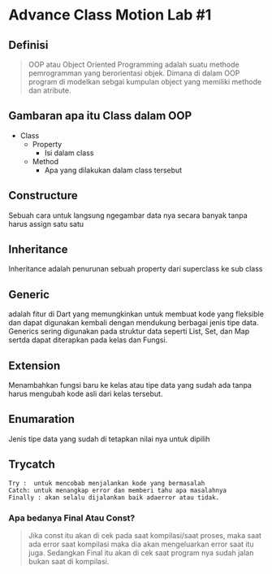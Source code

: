 # Advance Class Motion Lab #1

## Definisi
> OOP atau Object Oriented Programming adalah suatu methode pemrogramman yang berorientasi objek. Dimana di dalam OOP program di modelkan sebgai kumpulan object yang memiliki methode dan atribute.

## Gambaran apa itu Class dalam OOP
- Class 
	- Property
		- Isi dalam class
	- Method
		- Apa yang dilakukan dalam class tersebut


## Constructure
Sebuah cara untuk langsung ngegambar data nya secara banyak tanpa harus assign satu satu

## Inheritance
Inheritance adalah penurunan sebuah property dari superclass ke sub class

## Generic 
adalah fitur di Dart yang memungkinkan untuk membuat kode yang fleksible dan dapat digunakan kembali dengan mendukung berbagai jenis tipe data. Generics sering digunakan pada struktur data seperti List, Set, dan Map sertda dapat diterapkan pada kelas dan Fungsi.

## Extension 
Menambahkan fungsi baru ke kelas atau tipe data yang sudah ada tanpa harus mengubah kode asli dari kelas tersebut.

## Enumaration
Jenis tipe data yang sudah di tetapkan nilai nya untuk dipilih

## Trycatch
```
Try :  untuk mencobab menjalankan kode yang bermasalah
Catch: untuk menangkap error dan memberi tahu apa masalahnya
Finally : akan selalu dijalankan baik adaerror atau tidak.
```

### Apa bedanya Final Atau Const? 
> Jika const itu akan di cek pada saat kompilasi/saat proses, maka saat ada error saat kompilasi maka dia akan mengeluarkan error saat itu juga. Sedangkan Final itu akan di cek saat program nya sudah jalan bukan saat di kompilasi.

